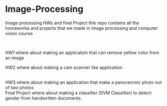 # Image-Processing
Image processing HWs and final Project
this repo contains all the homeworka and projects that we made in image processing and computer vision course

<br>

HW1 where about making an application that can remove yellow color from an image 
<br>

HW2 where about making a cam scanner like application

<br>
HW3 where about making an application that make a panorammic photo out of two photos

<br>
Final Project where about making a classifier (SVM Classifier) to detect gender from handwritten ducoments.
